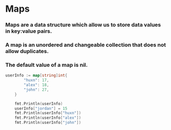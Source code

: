 # Maps

### Maps are a data structure which allow us to store data values in key:value pairs.

### A map is an unordered and changeable collection that does not allow duplicates.

### The default value of a map is nil.

```go
userInfo := map[string]int{
		"huxn": 17,
		"alex": 18,
		"john": 27,
	}

	fmt.Println(userInfo)
	userInfo["jordan"] = 15
	fmt.Println(userInfo["huxn"])
	fmt.Println(userInfo["alex"])
	fmt.Println(userInfo["john"])
```
